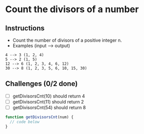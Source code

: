 # Count the divisors of a number

## Instructions

- Count the number of divisors of a positive integer n.
- Examples (input --> output)

```
4 --> 3 (1, 2, 4)
5 --> 2 (1, 5)
12 --> 6 (1, 2, 3, 4, 6, 12)
30 --> 8 (1, 2, 3, 5, 6, 10, 15, 30)
```

## Challenges (0/2 done)
- [ ] getDivisorsCnt(10) should return 4
- [ ] getDivisorsCnt(11) should return 2
- [ ] getDivisorsCnt(54) should return 8

```js
function getDivisorsCnt(num) {
  // code below
}
```
